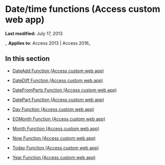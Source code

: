 
# Date/time functions (Access custom web app)

 **Last modified:** July 17, 2013

 _ **Applies to:** Access 2013 | Access 2016_

## In this section


- [DateAdd Function (Access custom web app)](7174c585-86e1-42a3-bb7f-d6641001b0f2.md)
    
- [DateDiff Function (Access custom web app)](1c58ee87-0f57-4643-be4d-62da815df705.md)
    
- [DateFromParts Function (Access custom web app)](4fa49d5f-12ea-4d14-9a03-28418f01746c.md)
    
- [DatePart Function (Access custom web app)](8936f0b6-f9b2-44ef-bf90-e482b64611cd.md)
    
- [Day Function (Access custom web app)](8e0a77e4-0653-4a85-b507-13440aef195b.md)
    
- [EOMonth Function (Access custom web app)](df98bcca-152b-49f2-b4e1-35d68008fb8f.md)
    
- [Month Function (Access custom web app)](5df43594-a434-4fb7-8109-e5cf0401ae09.md)
    
- [Now Function (Access custom web app)](8842a555-d4c8-4528-b5f9-0ddf5691273d.md)
    
- [Today Function (Access custom web app)](8dbcb871-e133-4c98-91bd-b3a00b93bc0b.md)
    
- [Year Function (Access custom web app)](a70751eb-bfde-4f7d-ad90-a1e4cca25dbc.md)
    
